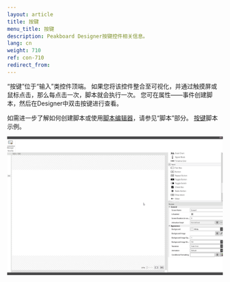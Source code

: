 ```yaml
---
layout: article
title: 按键
menu_title: 按键
description: Peakboard Designer按键控件相关信息。
lang: cn
weight: 710
ref: con-710
redirect_from:
---
```


“按键”位于“输入”类控件顶端。 
如果您将该控件整合至可视化，并通过触摸屏或鼠标点击，那么每点击一次，脚本就会执行一次。
您可在属性——事件创建脚本，然后在Designer中双击按键进行查看。

如需进一步了解如何创建脚本或使用[脚本编辑器](/scripting/en-script-editor.html)，请参见“脚本”部分。
[按键](/scripting/Samples/en-Button.html)脚本示例。

![image_1](/assets/images/Controls/Button/button01.gif)